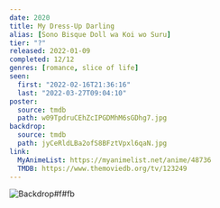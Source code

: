 ```yaml
---
date: 2020
title: My Dress-Up Darling
alias: [Sono Bisque Doll wa Koi wo Suru]
tier: "?"
released: 2022-01-09
completed: 12/12
genres: [romance, slice of life]
seen:
  first: "2022-02-16T21:36:16"
  last: "2022-03-27T09:04:10"
poster:
  source: tmdb
  path: w09TpdruCEhZcIPGDMhM6sGDhg7.jpg
backdrop:
  source: tmdb
  path: jyCeRldLBa2ofS8BFztVpxl6qaN.jpg
link:
  MyAnimeList: https://myanimelist.net/anime/48736
  TMDB: https://www.themoviedb.org/tv/123249
---
```


![Backdrop#f#fb](https://image.tmdb.org/t/p/w1280/2iYfq4Q4IXSmWXU8A4B3Py29jiB.jpg "Source: TMDB")
